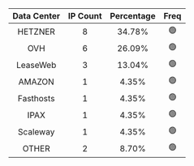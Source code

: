 | Data Center | IP Count | Percentage | Freq |
|:------------:|:--------:|:-----------:|:-----:|
| HETZNER | 8 | 34.78% | 🟢 |
| OVH | 6 | 26.09% | 🟢 |
| LeaseWeb | 3 | 13.04% | 🟢 |
| AMAZON | 1 | 4.35% | 🟢 |
| Fasthosts | 1 | 4.35% | 🟢 |
| IPAX | 1 | 4.35% | 🟢 |
| Scaleway | 1 | 4.35% | 🟢 |
| OTHER | 2 | 8.70% | 🟢 |